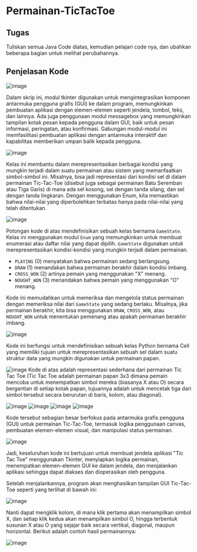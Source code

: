 # Permainan-TicTacToe

## Tugas
Tuliskan semua Java Code diatas, kemudian pelajari code nya, dan ubahkan beberapa bagian untuk melihat perubahannya.

## Penjelasan Kode
![image](https://github.com/cynthiarahma/Permainan-TicTacToe/assets/149099370/550db49e-2bae-4229-b193-691e2009a7bb)

Dalam skrip ini, modul tkinter digunakan untuk mengintegrasikan komponen antarmuka pengguna grafis (GUI) ke dalam program, memungkinkan pembuatan aplikasi dengan elemen-elemen seperti jendela, tombol, teks, dan lainnya. Ada juga penggunaan modul messagebox yang memungkinkan tampilan kotak pesan kepada pengguna dalam GUI, baik untuk pesan informasi, peringatan, atau konfirmasi. Gabungan modul-modul ini memfasilitasi pembuatan aplikasi dengan antarmuka interaktif dan kapabilitas memberikan umpan balik kepada pengguna.

![image](https://github.com/cynthiarahma/Permainan-TicTacToe/assets/149099370/937bdf97-3907-4cb1-8538-5f37c527433a)

Kelas ini membantu dalam merepresentasikan berbagai kondisi yang mungkin terjadi dalam suatu permainan atau sistem yang memanfaatkan simbol-simbol ini. Misalnya, bisa jadi representasi dari kondisi sel di dalam permainan Tic-Tac-Toe (disebut juga sebagai permainan Batu Seremban atau Tiga Garis) di mana ada sel kosong, sel dengan tanda silang, dan sel dengan tanda lingkaran. Dengan menggunakan Enum, kita memastikan bahwa nilai-nilai yang diperbolehkan terbatas hanya pada nilai-nilai yang telah ditentukan.

![image](https://github.com/cynthiarahma/Permainan-TicTacToe/assets/149099370/97ed02b6-da46-4cad-b5c4-8b26209cdd3c)

Potongan kode di atas mendefinisikan sebuah kelas bernama `GameState`. Kelas ini menggunakan modul `Enum` yang memungkinkan untuk membuat enumerasi atau daftar nilai yang dapat dipilih.  `GameState` digunakan untuk merepresentasikan kondisi-kondisi yang mungkin terjadi dalam permainan.

- `PLAYING` (0) menyatakan bahwa permainan sedang berlangsung.
- `DRAW` (1) menandakan bahwa permainan berakhir dalam kondisi imbang.
- `CROSS_WON` (2) artinya pemain yang menggunakan "X" menang.
- `NOUGHT_WON` (3) menandakan bahwa pemain yang menggunakan "O" menang.

Kode ini memudahkan untuk memeriksa dan mengelola status permainan dengan memeriksa nilai dari `GameState` yang sedang berlaku. Misalnya, jika permainan berakhir, kita bisa menggunakan `DRAW`, `CROSS_WON`, atau `NOUGHT_WON` untuk menentukan pemenang atau apakah permainan berakhir imbang.

![image](https://github.com/cynthiarahma/Permainan-TicTacToe/assets/149099370/12c8235b-3e12-4a07-b8a1-a766980c7d54)

Kode ini berfungsi untuk mendefinisikan sebuah kelas Python bernama Cell yang memiliki tujuan untuk merepresentasikan sebuah sel dalam suatu struktur data yang mungkin digunakan untuk permainan papan.

![image](https://github.com/cynthiarahma/Permainan-TicTacToe/assets/149099370/4ef9dabd-8a0a-4c88-8e3a-527c793dfe4a)
Kode di atas adalah representasi sederhana dari permainan Tic Tac Toe (Tic Tac Toe adalah permainan papan 3x3 dimana pemain mencoba untuk menempatkan simbol mereka (biasanya X atau O) secara bergantian di setiap kotak papan, tujuannya adalah untuk mencetak tiga dari simbol tersebut secara berurutan di baris, kolom, atau diagonal). 

![image](https://github.com/cynthiarahma/Permainan-TicTacToe/assets/149099370/0c18f013-be47-44c6-a72f-f9321bd2bad2)
![image](https://github.com/cynthiarahma/Permainan-TicTacToe/assets/149099370/046b2f98-50f2-409a-9a75-8de64310d606)
![image](https://github.com/cynthiarahma/Permainan-TicTacToe/assets/149099370/58a36c61-71a1-4026-8b6f-e3a70438100c)
![image](https://github.com/cynthiarahma/Permainan-TicTacToe/assets/149099370/dd1c866d-58e7-46d0-b89b-6f3d628ad299)

Kode tersebut sebagian besar berfokus pada antarmuka grafis pengguna (GUI) untuk permainan Tic-Tac-Toe, termasuk logika penggunaan canvas, pembuatan elemen-elemen visual, dan manipulasi status permainan.

![image](https://github.com/cynthiarahma/Permainan-TicTacToe/assets/149099370/73d2777e-cb61-48d7-94af-e88667859d52)

Jadi, keseluruhan kode ini bertujuan untuk membuat jendela aplikasi "Tic Tac Toe" menggunakan Tkinter, menyiapkan logika permainan, menempatkan elemen-elemen GUI ke dalam jendela, dan menjalankan aplikasi sehingga dapat diakses dan dioperasikan oleh pengguna.

Setelah menjalankannya, program akan menghasilkan tampilan GUI Tic-Tac-Toe seperti yang terlihat di bawah ini:

![image](https://github.com/cynthiarahma/Permainan-TicTacToe/assets/149099370/804bf486-b364-44c8-9de7-402af9d16c21)

Nanti dapat mengklik kolom, di mana klik pertama akan menampilkan simbol X, dan setiap klik kedua akan menampilkan simbol O, hingga terbentuk susunan X atau O yang sejajar baik secara vertikal, diagonal, maupun horizontal. Berikut adalah contoh hasil permainannya:


![image](https://github.com/cynthiarahma/Permainan-TicTacToe/assets/149099370/9170c667-1d73-442b-bf16-e1a59d907827)


